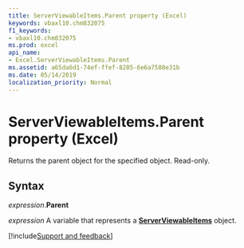 ```yaml
---
title: ServerViewableItems.Parent property (Excel)
keywords: vbaxl10.chm832075
f1_keywords:
- vbaxl10.chm832075
ms.prod: excel
api_name:
- Excel.ServerViewableItems.Parent
ms.assetid: a65da6d1-74ef-ffef-8205-6e6a7588e31b
ms.date: 05/14/2019
localization_priority: Normal
---
```



# ServerViewableItems.Parent property (Excel)

Returns the parent object for the specified object. Read-only.


## Syntax

_expression_.**Parent**

_expression_ A variable that represents a **[ServerViewableItems](Excel.ServerViewableItems.md)** object.




[!include[Support and feedback](~/includes/feedback-boilerplate.md)]